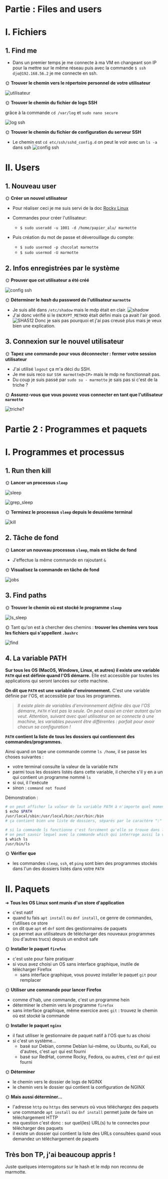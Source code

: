 # Partie : Files and users

# I. Fichiers

## 1. Find me

- Dans un premier temps je me connecte à ma VM en changeant son IP pour la mettre sur le même réseau puis avec la commande `$ ssh djo@192.168.56.2` je me connecte en ssh.

🌞 **Trouver le chemin vers le répertoire personnel de votre utilisateur**

![utilisateur](../main/img/utilisateur.png)


🌞 **Trouver le chemin du fichier de logs SSH**

grâce à la commande `cd /var/log` et `sudo nano secure`

![log ssh](../main/img/log%20ssh.png)

🌞 **Trouver le chemin du fichier de configuration du serveur SSH**

- Le chemin est `cd etc/ssh/sshd_config.d`
  on peut le voir avec un `ls -a` dans ssh
  ![config ssh](../main/img/dossier_config_ssh.png)

# II. Users

## 1. Nouveau user

🌞 **Créer un nouvel utilisateur**

- Pour réaliser ceci je me suis servi de la doc [Rocky Linux](https://docs.rockylinux.org/books/admin_guide/06-users/)

- Commandes pour créer l'utilisateur: 
  - `$ sudo useradd -u 1001 -d /home/papier_alu/ marmotte`
- Puis création du mot de passe et déverouillage du compte:
  - `$ sudo usermod -p chocolat marmotte`
  - `$ sudo usermod -U marmotte`

## 2. Infos enregistrées par le système

🌞 **Prouver que cet utilisateur a été créé**

![config ssh](../main/img/user_marmotte.png)


🌞 **Déterminer le *hash* du password de l'utilisateur `marmotte`**

- Je suis allé dans `/etc/shadow` mais le mdp était en clair.
![shadow](../main/img/shadow_marmotte.png)
- J'ai donc vérifié si le `ENCRYPT_METHOD` était défini mais ça avait l'air good.
![SHA512](../main/img/SHA512.png)
Donc je sais pas pourquoi et j'ai pas creusé plus mais je veux bien une explication.


## 3. Connexion sur le nouvel utilisateur

🌞 **Tapez une commande pour vous déconnecter : fermer votre session utilisateur**

- J'ai utilisé `logout` ça m'a déci du SSH.
- Je me suis reco sur `SSH marmotte@<IP>` mais le mdp ne fonctionnait pas.
- Du coup je suis passé par `sudo su - marmotte` je sais pas si c'est de la triche ? 

🌞 **Assurez-vous que vous pouvez vous connecter en tant que l'utilisateur `marmotte`**

![triche?](../main/img/marmotte.png)

# Partie 2 : Programmes et paquets

# I. Programmes et processus


## 1. Run then kill

🌞 **Lancer un processus `sleep`**

![sleep](../main/img/sleep.png)

![grep_sleep](../main/img/grep_sleep.png)


🌞 **Terminez le processus `sleep` depuis le deuxième terminal**

![kill](../main/img/kill_sleep.png)

## 2. Tâche de fond

🌞 **Lancer un nouveau processus `sleep`, mais en tâche de fond**

- J'effectue la même commande en rajoutant `&`

🌞 **Visualisez la commande en tâche de fond**

![jobs](../main/img/jobs.png)

## 3. Find paths


🌞 **Trouver le chemin où est stocké le programme `sleep`**

![ls_sleep](../main/img/ls_sleep.png)

🌞 Tant qu'on est à chercher des chemins : **trouver les chemins vers tous les fichiers qui s'appellent `.bashrc`**

![find](../main/img/find.png)

## 4. La variable PATH

**Sur tous les OS (MacOS, Windows, Linux, et autres) il existe une variable `PATH` qui est définie quand l'OS démarre.** Elle est accessible par toutes les applications qui seront lancées sur cette machine.

**On dit que `PATH` est une variable d'environnement.** C'est une variable définie par l'OS, et accessible par tous les programmes.

> *Il existe plein de variables d'environnement définie dès que l'OS démarre, `PATH` n'est pas la seule. On peut aussi en créer autant qu'on veut. Attention, suivant avec quel utilisateur on se connecte à une machine, les variables peuvent être différentes : parfait pour avoir chacun sa configuration !*

**`PATH` contient la liste de tous les dossiers qui contiennent des commandes/programmes.**

Ainsi quand on tape une commande comme `ls /home`, il se passe les choses suivantes :

- votre terminal consulte la valeur de la variable `PATH`
- parmi tous les dossiers listés dans cette variable, il cherche s'il y en a un qui contient un programme nommé `ls`
- si oui, il l'exécute
- sinon : `command not found`

Démonstration :

```bash
# on peut afficher la valeur de la variable PATH à n'importe quel moment dans un terminal
$ echo $PATH
/usr/local/sbin:/usr/local/bin:/usr/bin:/bin
# ça contient bien une liste de dossiers, séparés par le caractère ":"

# si la commande ls fonctionne c'est forcément qu'elle se trouve dans l'un de ces dossiers
# on peut savoir lequel avec la commande which qui interroge aussi la variable PATH
$ which ls
/usr/bin/ls
```

🌞 **Vérifier que**

- les commandes `sleep`, `ssh`, et `ping` sont bien des programmes stockés dans l'un des dossiers listés dans votre `PATH`

# II. Paquets

➜ **Tous les OS Linux sont munis d'un store d'application**

- c'est natif
- quand tu fais `apt install` ou `dnf install`, ce genre de commandes, t'utilises ce store
- on dit que `apt` et `dnf` sont des gestionnaires de paquets
- ça permet aux utilisateurs de télécharger des nouveaux programmes (ou d'autres trucs) depuis un endroit safe

🌞 **Installer le paquet `firefox`**

- c'est uste pour faire pratiquer
- si vous avez choisi un OS sans interface graphique, inutile de télécharger Firefox
  - sans interface graphique, vous pouvez installer le paquet `git` pour remplacer

🌞 **Utiliser une commande pour lancer Firefox**

- comme d'hab, une commande, c'est un programme hein
- déterminer le chemin vers le programme `firefox`
- sans interface graphique, même exercice avec `git` : trouvez le chemin où est stocké la commande

🌞 **Installer le paquet `nginx`**

- il faut utiliser le gestionnaire de paquet natif à l'OS que tu as choisi
- si c'est un système...
  - basé sur Debian, comme Debian lui-même, ou Ubuntu, ou Kali, ou d'autres, c'est `apt` qui est fourni
  - basé sur RedHat, comme Rocky, Fedora, ou autres, c'est `dnf` qui est fourni

🌞 **Déterminer**

- le chemin vers le dossier de logs de NGINX
- le chemin vers le dossier qui contient la configuration de NGINX

🌞 **Mais aussi déterminer...**

- l'adresse `http` ou `https` des serveurs où vous téléchargez des paquets
- une commande `apt install` ou `dnf install` permet juste de faire un téléchargement HTTP
- ma question c'est donc : sur quel(les) URL(s) tu te connectes pour télécharger des paquets
- il existe un dossier qui contient la liste des URLs consultées quand vous demandez un téléchargement de paquets



## Très bon TP, j'ai beaucoup appris ! 
Juste quelques interrogatons sur le hash et le mdp non reconnu de marmotte.